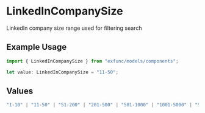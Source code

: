 # LinkedInCompanySize

LinkedIn company size range used for filtering search

## Example Usage

```typescript
import { LinkedInCompanySize } from "exfunc/models/components";

let value: LinkedInCompanySize = "11-50";
```

## Values

```typescript
"1-10" | "11-50" | "51-200" | "201-500" | "501-1000" | "1001-5000" | "5001-10000" | "10001+"
```